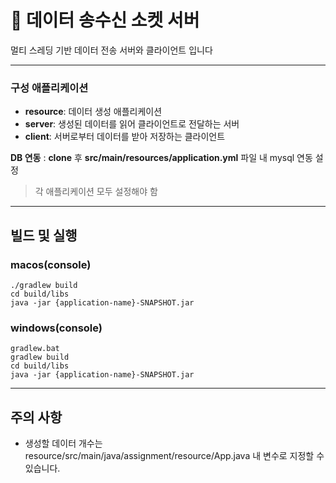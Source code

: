 # 💾 데이터 송수신 소켓 서버
멀티 스레딩 기반 데이터 전송 서버와 클라이언트 입니다

---

### 구성 애플리케이션
- **resource**: 데이터 생성 애플리케이션
- **server**: 생성된 데이터를 읽어 클라이언트로 전달하는 서버
- **client**: 서버로부터 데이터를 받아 저장하는 클라이언트


**DB 연동** : **clone** 후 **src/main/resources/application.yml** 파일 내 mysql 연동 설정
>각 애플리케이션 모두 설정해야 함

---

## 빌드 및 실행

### macos(console)

```
./gradlew build  
cd build/libs  
java -jar {application-name}-SNAPSHOT.jar  
```

### windows(console)

```
gradlew.bat
gradlew build
cd build/libs
java -jar {application-name}-SNAPSHOT.jar
```

---

## 주의 사항

- 생성할 데이터 개수는 resource/src/main/java/assignment/resource/App.java 내 변수로 지정할 수 있습니다.
